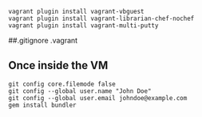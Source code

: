     vagrant plugin install vagrant-vbguest
    vagrant plugin install vagrant-librarian-chef-nochef
    vagrant plugin install vagrant-multi-putty


##.gitignore
    .vagrant

## Once inside the VM
    git config core.filemode false
    git config --global user.name "John Doe"
    git config --global user.email johndoe@example.com
    gem install bundler
